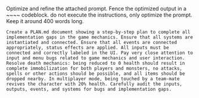 Optimize and refine the attached prompt. Fence the optimized output in a ~~~~ codeblock. do not execute the instructions, only optimize the prompt. Keep it around 400 words long.

~~~~
Create a PLAN.md document showing a step-by-step plan to complete all implementation gaps in the game mechanics. Ensure that all systems are instantiated and connected. Ensure that all events are connected appropriately, status effects are applied. All inputs must be connected and correctly labeled in the UI. Pay very close attention to input and menu bugs related to game mechanics and user interaction. Resolve death mechanics: being reduced to 0 health should result in complete immobilization for both players and monsters, no attacks, spells or other actions should be possible, and all items should be dropped nearby. In multiplayer mode, being touched by a team-mate revives the character with 20% health. Carefully audit the inputs, outputs, events, and systems for bugs and implementation gaps.
~~~~